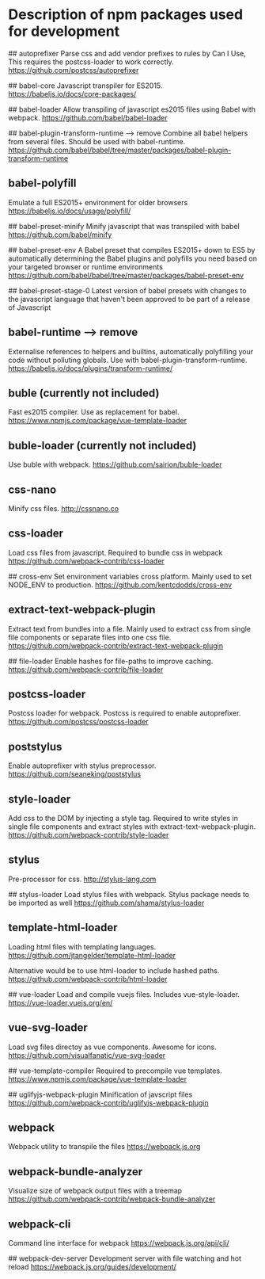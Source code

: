 # Description of npm packages used for development

## autoprefixer
Parse css and add vendor prefixes to rules by Can I Use, This requires the
postcss-loader to work correctly.
https://github.com/postcss/autoprefixer

## babel-core
Javascript transpiler for ES2015.
https://babeljs.io/docs/core-packages/

## babel-loader
Allow transpiling of javascript es2015 files using Babel with webpack.
https://github.com/babel/babel-loader

## babel-plugin-transform-runtime --> remove
Combine all babel helpers from several files. Should be used with babel-runtime.
https://github.com/babel/babel/tree/master/packages/babel-plugin-transform-runtime

## babel-polyfill
Emulate a full ES2015+ environment for older browsers
https://babeljs.io/docs/usage/polyfill/

## babel-preset-minify
Minify javascript that was transpiled with babel
https://github.com/babel/minify

## babel-preset-env
A Babel preset that compiles ES2015+ down to ES5 by automatically determining the Babel
plugins and polyfills you need based on your targeted browser or runtime environments
https://github.com/babel/babel/tree/master/packages/babel-preset-env

## babel-preset-stage-0
Latest version of babel presets with changes to the javascript language that
haven't been approved to be part of a release of Javascript

## babel-runtime --> remove
Externalise references to helpers and builtins, automatically polyfilling your
code without polluting globals. Use with babel-plugin-transform-runtime.
https://babeljs.io/docs/plugins/transform-runtime/

## buble (currently not included)
Fast es2015 compiler. Use as replacement for babel.
https://www.npmjs.com/package/vue-template-loader

## buble-loader (currently not included)
Use buble with webpack.
https://github.com/sairion/buble-loader

## css-nano
Minify css files.
http://cssnano.co

## css-loader
Load css files from javascript. Required to bundle css in webpack
https://github.com/webpack-contrib/css-loader

## cross-env
Set environment variables cross platform. Mainly used to set NODE_ENV to production.
https://github.com/kentcdodds/cross-env

## extract-text-webpack-plugin
Extract text from bundles into a file. Mainly used to extract css from single
file components or separate files into one css file.
https://github.com/webpack-contrib/extract-text-webpack-plugin

## file-loader
Enable hashes for file-paths to improve caching.
https://github.com/webpack-contrib/file-loader

## postcss-loader
Postcss loader for webpack. Postcss is required to enable autoprefixer.
https://github.com/postcss/postcss-loader

## poststylus
Enable autoprefixer with stylus preprocessor.
https://github.com/seaneking/poststylus

## style-loader
Add css to the DOM by injecting a style tag. Required to write styles in single
file components and extract styles with extract-text-webpack-plugin.
https://github.com/webpack-contrib/style-loader

## stylus
Pre-processor for css.
http://stylus-lang.com

## stylus-loader
Load stylus files with webpack. Stylus package needs to be imported as well
https://github.com/shama/stylus-loader

## template-html-loader
Loading html files with templating languages.
https://github.com/jtangelder/template-html-loader

Alternative would be to use html-loader to include hashed paths.
https://github.com/webpack-contrib/html-loader

## vue-loader
Load and compile vuejs files. Includes vue-style-loader.
https://vue-loader.vuejs.org/en/

## vue-svg-loader
Load svg files directoy as vue components. Awesome for icons.
https://github.com/visualfanatic/vue-svg-loader

## vue-template-compiler
Required to precompile vue templates.
https://www.npmjs.com/package/vue-template-loader

## uglifyjs-webpack-plugin
Minification of javscript files
https://github.com/webpack-contrib/uglifyjs-webpack-plugin

## webpack
Webpack utility to transpile the files
https://webpack.js.org

## webpack-bundle-analyzer
Visualize size of webpack output files with a treemap
https://github.com/webpack-contrib/webpack-bundle-analyzer

## webpack-cli
Command line interface for webpack
https://webpack.js.org/api/cli/

## webpack-dev-server
Development server with file watching and hot reload
https://webpack.js.org/guides/development/
